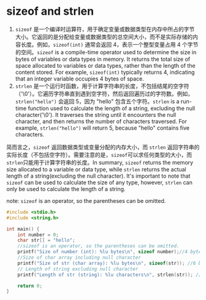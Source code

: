 # sizeof and strlen

1. `sizeof` 是一个编译时运算符，用于确定变量或数据类型在内存中所占的字节大小。它返回的是分配给变量或数据类型的总空间大小，而不是实际存储的内容长度。例如，`sizeof(int)` 通常会返回 4，表示一个整型变量占用 4 个字节的空间。`sizeof` is a compile-time operator used to determine the size in bytes of variables or data types in memory. It returns the total size of space allocated to variables or data types, rather than the length of the content stored. For example, `sizeof(int)` typically returns 4, indicating that an integer variable occupies 4 bytes of space.
2. `strlen` 是一个运行时函数，用于计算字符串的长度，不包括结尾的空字符（'\0'）。它遍历字符串直到遇到空字符，然后返回遍历过的字符数。例如，`strlen("hello")` 会返回 5，因为 "hello" 包含五个字符。`strlen` is a run-time function used to calculate the length of a string, excluding the null character('\0').  It traverses the string until it encounters the null character, and then returns the number of characters traversed. For example,  `strlen("hello")` will return 5, because "hello" contains five characters.

简而言之，`sizeof` 返回数据类型或变量分配的内存大小，而 `strlen` 返回字符串的实际长度（不包括空字符）。需要注意的是，`sizeof`可以求任何类型的大小，而`strlen`只能用于计算字符串的长度。In summary, `sizeof` returns the memory size allocated to a variable or data type, while  `strlen` returns the actual length of a string(excluding the null character). It's important to note that `sizeof` can be used to calculate the size of any type, however, `strlen` can only be used to calculate the length of a string.

note: `sizeof` is an operator, so the parentheses can be omitted.

```c++
#include <stdio.h>
#include <string.h>

int main() {
    int number = 0;
    char str[] = "hello";
	//sizeof is an operator, so the parentheses can be omitted. 
    printf("Size of number (int): %lu bytes\n", sizeof number);//4 bytes
    //Size of char array including null character
    printf("Size of str (char array): %lu bytes\n", sizeof(str)); //6 bytes
    // Length of string excluding null character
    printf("Length of str (string): %lu characters\n", strlen(str)); //5 cahracters

    return 0;
}

```


